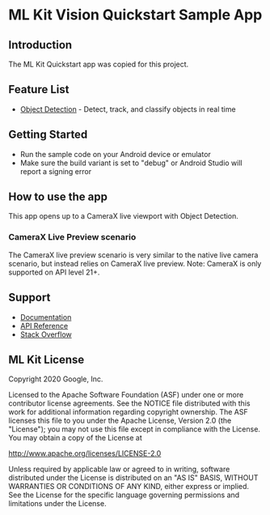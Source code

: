 # ML Kit Vision Quickstart Sample App

## Introduction

The ML Kit Quickstart app was copied for this project.

## Feature List

* [Object Detection](https://developers.google.com/ml-kit/vision/object-detection/android) - Detect, track, and classify objects in real time

## Getting Started

* Run the sample code on your Android device or emulator
* Make sure the build variant is set to "debug" or Android Studio will report a signing error

## How to use the app

This app opens up to a CameraX live viewport with Object Detection.

### CameraX Live Preview scenario
The CameraX live preview scenario is very similar to the native live camera scenario, but instead relies on CameraX live preview. Note: CameraX is only supported on API level 21+.

## Support

* [Documentation](https://developers.google.com/ml-kit/guides)
* [API Reference](https://developers.google.com/ml-kit/reference/android)
* [Stack Overflow](https://stackoverflow.com/questions/tagged/google-mlkit)

## ML Kit License

Copyright 2020 Google, Inc.

Licensed to the Apache Software Foundation (ASF) under one or more contributor
license agreements.  See the NOTICE file distributed with this work for
additional information regarding copyright ownership.  The ASF licenses this
file to you under the Apache License, Version 2.0 (the "License"); you may not
use this file except in compliance with the License.  You may obtain a copy of
the License at

  http://www.apache.org/licenses/LICENSE-2.0

Unless required by applicable law or agreed to in writing, software
distributed under the License is distributed on an "AS IS" BASIS, WITHOUT
WARRANTIES OR CONDITIONS OF ANY KIND, either express or implied.  See the
License for the specific language governing permissions and limitations under
the License.
